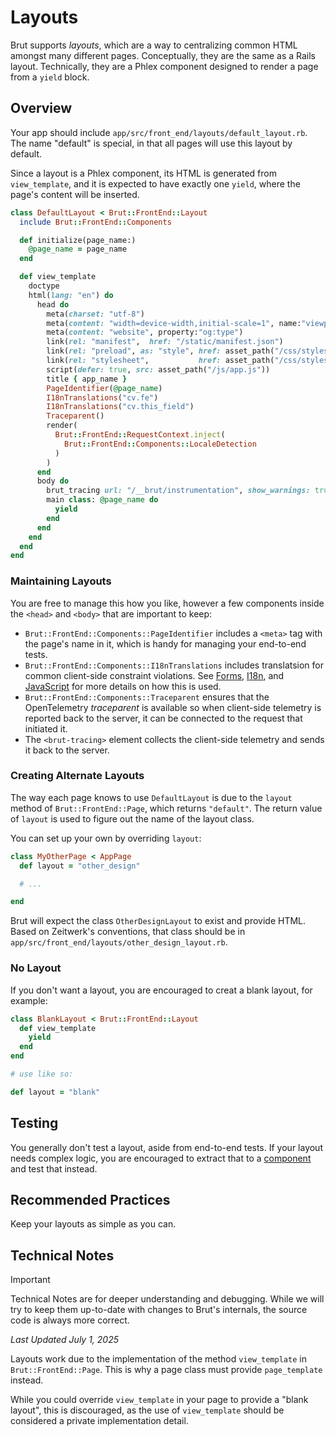# Layouts

Brut supports *layouts*, which are a way to centralizing common HTML amongst many
different pages.  Conceptually, they are the same as a Rails layout.  Technically, they are a Phlex component designed to render a page from a `yield` block.

## Overview

Your app should include `app/src/front_end/layouts/default_layout.rb`. The name
"default" is special, in that all pages will use this layout by default.

Since a layout is a Phlex component, its HTML is generated from `view_template`, and
it is expected to have exactly one `yield`, where the page's content will be
inserted.

```ruby {33}
class DefaultLayout < Brut::FrontEnd::Layout
  include Brut::FrontEnd::Components

  def initialize(page_name:)
    @page_name = page_name
  end

  def view_template
    doctype
    html(lang: "en") do
      head do
        meta(charset: "utf-8")
        meta(content: "width=device-width,initial-scale=1", name:"viewport")
        meta(content: "website", property:"og:type")
        link(rel: "manifest",  href: "/static/manifest.json")
        link(rel: "preload", as: "style", href: asset_path("/css/styles.css"))
        link(rel: "stylesheet",           href: asset_path("/css/styles.css"))
        script(defer: true, src: asset_path("/js/app.js"))
        title { app_name }
        PageIdentifier(@page_name)
        I18nTranslations("cv.fe")
        I18nTranslations("cv.this_field")
        Traceparent()
        render(
          Brut::FrontEnd::RequestContext.inject(
            Brut::FrontEnd::Components::LocaleDetection
          )
        )
      end
      body do
        brut_tracing url: "/__brut/instrumentation", show_warnings: true
        main class: @page_name do
          yield
        end
      end
    end
  end
end
```

### Maintaining Layouts

You are free to manage this how you like, however a few components inside the
`<head>` and `<body>` that are important to keep:

* `Brut::FrontEnd::Components::PageIdentifier` includes a `<meta>` tag with the page's name in it, which is handy for managing your end-to-end tests.
* `Brut::FrontEnd::Components::I18nTranslations` includes translatsion for common client-side constraint violations.  See [Forms](/forms), [I18n](/i18n), and [JavaScript](/javascript) for more details on how this is used.
* `Brut::FrontEnd::Components::Traceparent` ensures that the OpenTelemetry *traceparent* is available so when client-side telemetry is reported back to the server, it can be connected to the request that initiated it.
* The `<brut-tracing>` element collects the client-side telemetry and sends it back
to the server.

### Creating Alternate Layouts

The way each page knows to use `DefaultLayout` is due to the `layout` method of
`Brut::FrontEnd::Page`, which returns `"default"`.  The return value of `layout` is
used to figure out the name of the layout class.

You can set up your own by overriding `layout`:

```ruby
class MyOtherPage < AppPage
  def layout = "other_design"

  # ...

end
```

Brut will expect the class `OtherDesignLayout` to exist and provide HTML.  Based on
Zeitwerk's conventions, that class should be in
`app/src/front_end/layouts/other_design_layout.rb`.

### No Layout

If you don't want a layout, you are encouraged to creat a blank layout, for example:

```ruby
class BlankLayout < Brut::FrontEnd::Layout
  def view_template
    yield
  end
end

# use like so:

def layout = "blank"
```

## Testing

You generally don't test a layout, aside from end-to-end tests.  If your layout
needs complex logic, you are encouraged to extract that to a
[component](/components) and test that instead.

## Recommended Practices

Keep your layouts as simple as you can.



## Technical Notes

> [!IMPORTANT]
> Technical Notes are for deeper understanding and debugging. While we will try to keep them up-to-date with changes to Brut's
> internals, the source code is always more correct.

_Last Updated July 1, 2025_

Layouts work due to the implementation of the method `view_template` in `Brut::FrontEnd::Page`. This is why a page class must provide `page_template` instead.

While you could override `view_template` in your page to provide a "blank layout",
this is discouraged, as the use of `view_template` should be considered a
private implementation detail.



